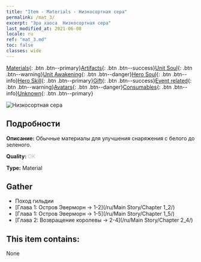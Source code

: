 ```yaml
---
title: "Item - Materials - Низкосортная сера"
permalink: /mat_3/
excerpt: "Эра хаоса  Низкосортная сера"
last_modified_at: 2021-06-08
locale: ru
ref: "mat_3.md"
toc: false
classes: wide
---
```

 [Materials](/ItemsRU/){: .btn .btn--primary}[Artifacts](/ItemsRU/Artifacts/){: .btn .btn--success}[Unit Soul](/ItemsRU/UnitSoul/){: .btn .btn--warning}[Unit Awakening](/ItemsRU/UnitAwakening/){: .btn .btn--danger}[Hero Soul](/ItemsRU/HeroSoul/){: .btn .btn--info}[Hero Skill](/ItemsRU/HeroSkill/){: .btn .btn--primary}[Gift](/ItemsRU/Gift/){: .btn .btn--success}[Event related](/ItemsRU/Events/){: .btn .btn--warning}[Avatars](/ItemsRU/Avatars/){: .btn .btn--danger}[Consumables](/ItemsRU/Consumables/){: .btn .btn--info}[Unknown](/ItemsRU/Unknown/){: .btn .btn--primary}

 ![Низкосортная сера](/images/t/i_cailiao_liuhuang1.png)

## Подробности
 **Описание:** Обычные материалы для улучшения снаряжения c белого до зеленого.

 **Quality:** <span style="color: #C0C0C0">OK</span>

 **Type:** Material

## Gather

*    Поход гильдии 
*    [Глава 1: Остров Эверморн -> 1-2](/ru/Main Story/Chapter 1_2/) 
*    [Глава 1: Остров Эверморн -> 1-5](/ru/Main Story/Chapter 1_5/) 
*    [Глава 2: Возвращение королевы -> 2-4](/ru/Main Story/Chapter 2_4/) 

## This item contains:

  None

